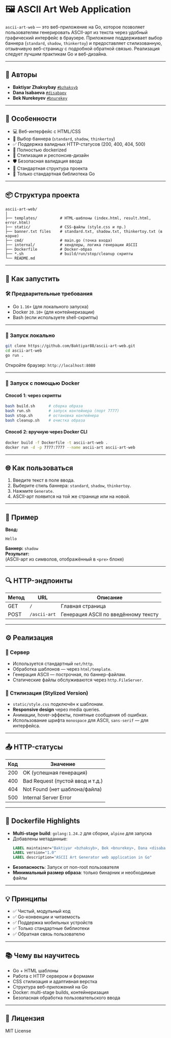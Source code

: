 # 🖼️ ASCII Art Web Application

`ascii-art-web` — это веб-приложение на Go, которое позволяет пользователям генерировать ASCII-арт из текста через удобный графический интерфейс в браузере. Приложение поддерживает выбор баннера (`standard`, `shadow`, `thinkertoy`) и предоставляет стилизованную, отзывчивую веб-страницу с подробной обратной связью. Реализация следует лучшим практикам Go и веб-дизайна.

---

## 👤 Авторы

- **Baktiyar Zhaksybay** [`#bzhaksyb`](https://github.com/Baktiyar88)
- **Dana Isabaeva** [`#disabaev`](https://github.com/)
- **Bek Nurekeyev** [`#bnurekey`](https://github.com/)

---

## 🧩 Особенности

- 💻 Веб-интерфейс с HTML/CSS
- 🧠 Выбор баннера (`standard`, `shadow`, `thinkertoy`)
- ✅ Поддержка валидных HTTP-статусов (200, 400, 404, 500)
- 🐳 Полностью dockerized
- 🎨 Стилизация и респонсив-дизайн
- 🛡 Безопасная валидация ввода
- 📁 Стандартная структура проекта
- 🚫 Только стандартная библиотека Go

---

## 📦 Структура проекта

```
ascii-art-web/
│
├── templates/          # HTML-шаблоны (index.html, result.html, error.html)
├── static/             # CSS-файлы (style.css и пр.)
├── banner.txt files    # standard.txt, shadow.txt, thinkertoy.txt (в корне)
├── cmd/                # main.go (точка входа)
├── internal/           # хендлеры, логика генерации ASCII
├── Dockerfile          # Docker-образ
├── *.sh                # build/run/stop/cleanup скрипты
└── README.md
```

---

## 🚀 Как запустить

### 🛠️ Предварительные требования

- Go `1.16+` (для локального запуска)
- Docker `20.10+` (для контейнеризации)
- Bash (если используете shell-скрипты)

---

### 🔧 Запуск локально

```bash
git clone https://github.com/Baktiyar88/ascii-art-web.git
cd ascii-art-web
go run .
```

Откройте браузер: `http://localhost:8080`

---

### 🐳 Запуск с помощью Docker

#### Способ 1: через скрипты

```bash
bash build.sh      # сборка образа
bash run.sh        # запуск контейнера (порт 7777)
bash stop.sh       # остановка контейнера
bash cleanup.sh    # очистка образа
```

#### Способ 2: вручную через Docker CLI

```bash
docker build -f Dockerfile -t ascii-art-web .
docker run -d -p 7777:7777 --name ascii-art ascii-art-web
```

---

## 🌐 Как пользоваться

1. Введите текст в поле ввода.
2. Выберите стиль баннера: `standard`, `shadow`, `thinkertoy`.
3. Нажмите `Generate`.
4. ASCII-арт появится на той же странице или на новой.

---

## 🧠 Пример

**Ввод:**  
```
Hello
```

**Баннер:** `shadow`  
**Результат:**  
(ASCII-арт из символов, отображённый в `<pre>` блоке)

---

## 🔍 HTTP-эндпоинты

| Метод | URL          | Описание                            |
|-------|--------------|-------------------------------------|
| GET   | `/`          | Главная страница                    |
| POST  | `/ascii-art` | Генерация ASCII по введённому тексту |

---

## ⚙️ Реализация

### 📡 Сервер

- Используется стандартный `net/http`.
- Обработка шаблонов — через `html/template`.
- Генерация ASCII — построчная, по баннер-файлам.
- Статические файлы обслуживаются через `http.FileServer`.

### 🎨 Стилизация (Stylized Version)

- `static/style.css` подключён к шаблонам.
- **Responsive design** через media queries.
- Анимации, hover-эффекты, понятные сообщения об ошибках.
- Использование шрифта `monospace` для ASCII, `sans-serif` — для интерфейса.

---

## 📤 HTTP-статусы

| Код | Значение                    |
|-----|-----------------------------|
| 200 | OK (успешная генерация)     |
| 400 | Bad Request (пустой ввод и т.д.) |
| 404 | Not Found (нет шаблона/файла) |
| 500 | Internal Server Error       |

---

## 🧼 Dockerfile Highlights

- **Multi-stage build**: `golang:1.24.2` для сборки, `alpine` для запуска
- Добавлены метаданные:
  ```Dockerfile
  LABEL maintainer="Baktiyar <bzhaksyb>, Bek <bnurekey>, Dana <disabaev>"
  LABEL version="1.0"
  LABEL description="ASCII Art Generator web application in Go"
  ```
- **Безопасность**: Запуск от non-root пользователя
- **Минимальный размер образа**: только бинарник и необходимые файлы

---

## 💡 Принципы

- ✅ Чистый, модульный код
- ✅ Go-конвенции и читаемость
- ✅ Поддержка мобильных устройств
- ✅ Только стандартные библиотеки
- ✅ Обратная связь пользователю

---

## 📚 Чему вы научитесь

- Go + HTML шаблоны
- Работа с HTTP сервером и формами
- CSS стилизация и адаптивная верстка
- Структура веб-приложений на Go
- Docker: multi-stage builds, контейнеризация
- Безопасная обработка пользовательского ввода

---

## 📄 Лицензия

MIT License